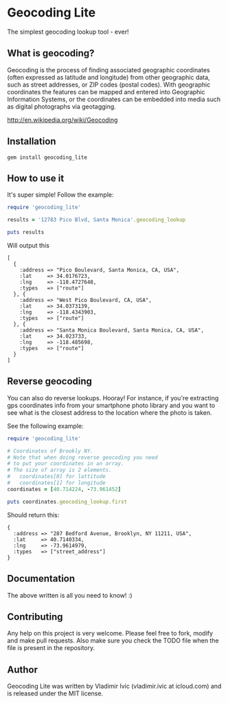 Geocoding Lite
==============
The simplest geocoding lookup tool - ever!

What is geocoding? 
------------------
Geocoding is the process of finding associated geographic coordinates (often expressed as latitude and longitude) 
from other geographic data, such as street addresses, or ZIP codes (postal codes). 
With geographic coordinates the features can be mapped and entered into Geographic Information Systems, 
or the coordinates can be embedded into media such as digital photographs via geotagging.

http://en.wikipedia.org/wiki/Geocoding


Installation
------------

    gem install geocoding_lite
   
How to use it
-------------
It's super simple! Follow the example: 

```ruby
require 'geocoding_lite'

results = '12783 Pico Blvd, Santa Monica'.geocoding_lookup

puts results
```

Will output this

    [
      {
        :address => "Pico Boulevard, Santa Monica, CA, USA", 
        :lat     => 34.0176723, 
        :lng     => -118.4727648, 
        :types   => ["route"]
      }, {
        :address => "West Pico Boulevard, CA, USA", 
        :lat     => 34.0373139, 
        :lng     => -118.4343903, 
        :types   => ["route"]
      }, {
        :address => "Santa Monica Boulevard, Santa Monica, CA, USA", 
        :lat     => 34.023733, 
        :lng     => -118.485698, 
        :types   => ["route"]
      }
    ]

Reverse geocoding
-----------------
You can also do reverse lookups. Hooray! For instance, if you're extracting gps coordinates info 
from your smartphone photo library and you want to see what is the closest address to the 
location where the photo is taken.

See the following example: 

```ruby 
require 'geocoding_lite'

# Coordinates of Brookly NY.
# Note that when doing reverse geocoding you need 
# to put your coordinates in an array. 
# The size of array is 2 elements.
#   coordinates[0] for lattitude
#   coordinates[1] for longitude
coordinates = [40.714224, -73.961452]

puts coordinates.geocoding_lookup.first
```

Should return this: 

    {
      :address => "287 Bedford Avenue, Brooklyn, NY 11211, USA", 
      :lat     => 40.7140334, 
      :lng     => -73.9614979, 
      :types   => ["street_address"]
    }

Documentation
-------------
The above written is all you need to know! :)

Contributing
------------
Any help on this project is very welcome. Please feel free to fork, modify and 
make pull requests. Also make sure you check the TODO file when the file is present in the repository. 

Author
------
Geocoding Lite was written by Vladimir Ivic (vladimir.ivic at icloud.com) and is
released under the MIT license.
